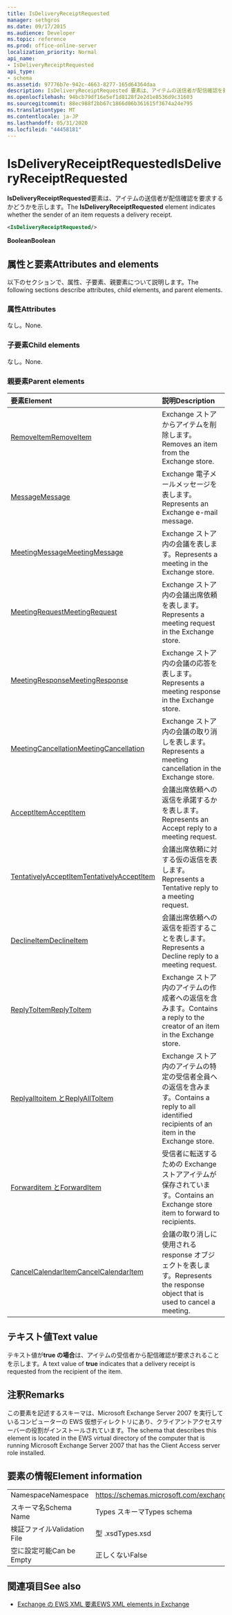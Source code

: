```yaml
---
title: IsDeliveryReceiptRequested
manager: sethgros
ms.date: 09/17/2015
ms.audience: Developer
ms.topic: reference
ms.prod: office-online-server
localization_priority: Normal
api_name:
- IsDeliveryReceiptRequested
api_type:
- schema
ms.assetid: 97776b7e-942c-4663-8277-165d64364daa
description: IsDeliveryReceiptRequested 要素は、アイテムの送信者が配信確認を要求するかどうかを示します。
ms.openlocfilehash: 94bcb79df16e5ef1d8128f2e2d1e8536d9c31603
ms.sourcegitcommit: 88ec988f2bb67c1866d06b361615f3674a24e795
ms.translationtype: MT
ms.contentlocale: ja-JP
ms.lasthandoff: 05/31/2020
ms.locfileid: "44458181"
---
```

# <a name="isdeliveryreceiptrequested"></a><span data-ttu-id="97551-103">IsDeliveryReceiptRequested</span><span class="sxs-lookup"><span data-stu-id="97551-103">IsDeliveryReceiptRequested</span></span>

<span data-ttu-id="97551-104">**IsDeliveryReceiptRequested**要素は、アイテムの送信者が配信確認を要求するかどうかを示します。</span><span class="sxs-lookup"><span data-stu-id="97551-104">The **IsDeliveryReceiptRequested** element indicates whether the sender of an item requests a delivery receipt.</span></span> 
  
```xml
<IsDeliveryReceiptRequested/>
```

 <span data-ttu-id="97551-105">**Boolean**</span><span class="sxs-lookup"><span data-stu-id="97551-105">**Boolean**</span></span>
## <a name="attributes-and-elements"></a><span data-ttu-id="97551-106">属性と要素</span><span class="sxs-lookup"><span data-stu-id="97551-106">Attributes and elements</span></span>

<span data-ttu-id="97551-107">以下のセクションで、属性、子要素、親要素について説明します。</span><span class="sxs-lookup"><span data-stu-id="97551-107">The following sections describe attributes, child elements, and parent elements.</span></span>
  
### <a name="attributes"></a><span data-ttu-id="97551-108">属性</span><span class="sxs-lookup"><span data-stu-id="97551-108">Attributes</span></span>

<span data-ttu-id="97551-109">なし。</span><span class="sxs-lookup"><span data-stu-id="97551-109">None.</span></span>
  
### <a name="child-elements"></a><span data-ttu-id="97551-110">子要素</span><span class="sxs-lookup"><span data-stu-id="97551-110">Child elements</span></span>

<span data-ttu-id="97551-111">なし。</span><span class="sxs-lookup"><span data-stu-id="97551-111">None.</span></span>
  
### <a name="parent-elements"></a><span data-ttu-id="97551-112">親要素</span><span class="sxs-lookup"><span data-stu-id="97551-112">Parent elements</span></span>

|<span data-ttu-id="97551-113">**要素**</span><span class="sxs-lookup"><span data-stu-id="97551-113">**Element**</span></span>|<span data-ttu-id="97551-114">**説明**</span><span class="sxs-lookup"><span data-stu-id="97551-114">**Description**</span></span>|
|:-----|:-----|
|[<span data-ttu-id="97551-115">RemoveItem</span><span class="sxs-lookup"><span data-stu-id="97551-115">RemoveItem</span></span>](removeitem.md) <br/> |<span data-ttu-id="97551-116">Exchange ストアからアイテムを削除します。</span><span class="sxs-lookup"><span data-stu-id="97551-116">Removes an item from the Exchange store.</span></span>  <br/> |
|[<span data-ttu-id="97551-117">Message</span><span class="sxs-lookup"><span data-stu-id="97551-117">Message</span></span>](message-ex15websvcsotherref.md) <br/> |<span data-ttu-id="97551-118">Exchange 電子メールメッセージを表します。</span><span class="sxs-lookup"><span data-stu-id="97551-118">Represents an Exchange e-mail message.</span></span>  <br/> |
|[<span data-ttu-id="97551-119">MeetingMessage</span><span class="sxs-lookup"><span data-stu-id="97551-119">MeetingMessage</span></span>](meetingmessage.md) <br/> |<span data-ttu-id="97551-120">Exchange ストア内の会議を表します。</span><span class="sxs-lookup"><span data-stu-id="97551-120">Represents a meeting in the Exchange store.</span></span>  <br/> |
|[<span data-ttu-id="97551-121">MeetingRequest</span><span class="sxs-lookup"><span data-stu-id="97551-121">MeetingRequest</span></span>](meetingrequest.md) <br/> |<span data-ttu-id="97551-122">Exchange ストア内の会議出席依頼を表します。</span><span class="sxs-lookup"><span data-stu-id="97551-122">Represents a meeting request in the Exchange store.</span></span>  <br/> |
|[<span data-ttu-id="97551-123">MeetingResponse</span><span class="sxs-lookup"><span data-stu-id="97551-123">MeetingResponse</span></span>](meetingresponse.md) <br/> |<span data-ttu-id="97551-124">Exchange ストア内の会議の応答を表します。</span><span class="sxs-lookup"><span data-stu-id="97551-124">Represents a meeting response in the Exchange store.</span></span>  <br/> |
|[<span data-ttu-id="97551-125">MeetingCancellation</span><span class="sxs-lookup"><span data-stu-id="97551-125">MeetingCancellation</span></span>](meetingcancellation.md) <br/> |<span data-ttu-id="97551-126">Exchange ストア内の会議の取り消しを表します。</span><span class="sxs-lookup"><span data-stu-id="97551-126">Represents a meeting cancellation in the Exchange store.</span></span>  <br/> |
|[<span data-ttu-id="97551-127">AcceptItem</span><span class="sxs-lookup"><span data-stu-id="97551-127">AcceptItem</span></span>](acceptitem.md) <br/> |<span data-ttu-id="97551-128">会議出席依頼への返信を承諾するかを表します。</span><span class="sxs-lookup"><span data-stu-id="97551-128">Represents an Accept reply to a meeting request.</span></span>  <br/> |
|[<span data-ttu-id="97551-129">TentativelyAcceptItem</span><span class="sxs-lookup"><span data-stu-id="97551-129">TentativelyAcceptItem</span></span>](tentativelyacceptitem.md) <br/> |<span data-ttu-id="97551-130">会議出席依頼に対する仮の返信を表します。</span><span class="sxs-lookup"><span data-stu-id="97551-130">Represents a Tentative reply to a meeting request.</span></span>  <br/> |
|[<span data-ttu-id="97551-131">DeclineItem</span><span class="sxs-lookup"><span data-stu-id="97551-131">DeclineItem</span></span>](declineitem.md) <br/> |<span data-ttu-id="97551-132">会議出席依頼への返信を拒否することを表します。</span><span class="sxs-lookup"><span data-stu-id="97551-132">Represents a Decline reply to a meeting request.</span></span>  <br/> |
|[<span data-ttu-id="97551-133">ReplyToItem</span><span class="sxs-lookup"><span data-stu-id="97551-133">ReplyToItem</span></span>](replytoitem.md) <br/> |<span data-ttu-id="97551-134">Exchange ストア内のアイテムの作成者への返信を含みます。</span><span class="sxs-lookup"><span data-stu-id="97551-134">Contains a reply to the creator of an item in the Exchange store.</span></span>  <br/> |
|[<span data-ttu-id="97551-135">Replyalltoitem と</span><span class="sxs-lookup"><span data-stu-id="97551-135">ReplyAllToItem</span></span>](replyalltoitem.md) <br/> |<span data-ttu-id="97551-136">Exchange ストア内のアイテムの特定の受信者全員への返信を含みます。</span><span class="sxs-lookup"><span data-stu-id="97551-136">Contains a reply to all identified recipients of an item in the Exchange store.</span></span>  <br/> |
|[<span data-ttu-id="97551-137">Forwarditem と</span><span class="sxs-lookup"><span data-stu-id="97551-137">ForwardItem</span></span>](forwarditem.md) <br/> |<span data-ttu-id="97551-138">受信者に転送するための Exchange ストアアイテムが保存されています。</span><span class="sxs-lookup"><span data-stu-id="97551-138">Contains an Exchange store item to forward to recipients.</span></span>  <br/> |
|[<span data-ttu-id="97551-139">CancelCalendarItem</span><span class="sxs-lookup"><span data-stu-id="97551-139">CancelCalendarItem</span></span>](cancelcalendaritem.md) <br/> |<span data-ttu-id="97551-140">会議の取り消しに使用される response オブジェクトを表します。</span><span class="sxs-lookup"><span data-stu-id="97551-140">Represents the response object that is used to cancel a meeting.</span></span>  <br/> |
   
## <a name="text-value"></a><span data-ttu-id="97551-141">テキスト値</span><span class="sxs-lookup"><span data-stu-id="97551-141">Text value</span></span>

<span data-ttu-id="97551-142">テキスト値が**true の場合**は、アイテムの受信者から配信確認が要求されることを示します。</span><span class="sxs-lookup"><span data-stu-id="97551-142">A text value of **true** indicates that a delivery receipt is requested from the recipient of the item.</span></span> 
  
## <a name="remarks"></a><span data-ttu-id="97551-143">注釈</span><span class="sxs-lookup"><span data-stu-id="97551-143">Remarks</span></span>

<span data-ttu-id="97551-144">この要素を記述するスキーマは、Microsoft Exchange Server 2007 を実行しているコンピューターの EWS 仮想ディレクトリにあり、クライアントアクセスサーバーの役割がインストールされています。</span><span class="sxs-lookup"><span data-stu-id="97551-144">The schema that describes this element is located in the EWS virtual directory of the computer that is running Microsoft Exchange Server 2007 that has the Client Access server role installed.</span></span>
  
## <a name="element-information"></a><span data-ttu-id="97551-145">要素の情報</span><span class="sxs-lookup"><span data-stu-id="97551-145">Element information</span></span>

|||
|:-----|:-----|
|<span data-ttu-id="97551-146">Namespace</span><span class="sxs-lookup"><span data-stu-id="97551-146">Namespace</span></span>  <br/> |https://schemas.microsoft.com/exchange/services/2006/types  <br/> |
|<span data-ttu-id="97551-147">スキーマ名</span><span class="sxs-lookup"><span data-stu-id="97551-147">Schema Name</span></span>  <br/> |<span data-ttu-id="97551-148">Types スキーマ</span><span class="sxs-lookup"><span data-stu-id="97551-148">Types schema</span></span>  <br/> |
|<span data-ttu-id="97551-149">検証ファイル</span><span class="sxs-lookup"><span data-stu-id="97551-149">Validation File</span></span>  <br/> |<span data-ttu-id="97551-150">型 .xsd</span><span class="sxs-lookup"><span data-stu-id="97551-150">Types.xsd</span></span>  <br/> |
|<span data-ttu-id="97551-151">空に設定可能</span><span class="sxs-lookup"><span data-stu-id="97551-151">Can be Empty</span></span>  <br/> |<span data-ttu-id="97551-152">正しくない</span><span class="sxs-lookup"><span data-stu-id="97551-152">False</span></span>  <br/> |
   
## <a name="see-also"></a><span data-ttu-id="97551-153">関連項目</span><span class="sxs-lookup"><span data-stu-id="97551-153">See also</span></span>



- [<span data-ttu-id="97551-154">Exchange の EWS XML 要素</span><span class="sxs-lookup"><span data-stu-id="97551-154">EWS XML elements in Exchange</span></span>](ews-xml-elements-in-exchange.md)

